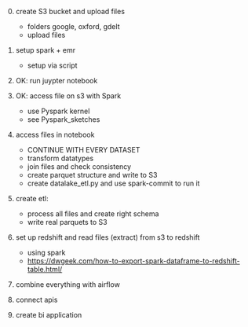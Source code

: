 0. create S3 bucket and upload files
    * folders google, oxford, gdelt
    * upload files

1. setup spark + emr 
    * setup via script

2. OK: run juypter notebook

3. OK: access file on s3 with Spark
    * use Pyspark kernel
    * see Pyspark_sketches

4. access files in notebook
    * CONTINUE WITH EVERY DATASET
    * transform datatypes
    * join files and check consistency
    * create parquet structure and write to S3
    * create datalake_etl.py and use spark-commit to run it

5. create etl: 
    * process all files and create right schema
    * write real parquets to S3

6. set up redshift and read files (extract) from s3 to redshift
    * using spark
    * https://dwgeek.com/how-to-export-spark-dataframe-to-redshift-table.html/

7. combine everything with airflow

8. connect apis

9. create bi application